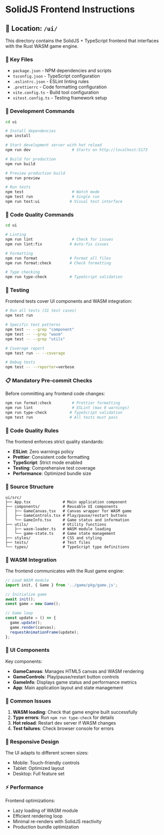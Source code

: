 # SolidJS Frontend Instructions

## 📍 Location: `/ui/`

This directory contains the SolidJS + TypeScript frontend that interfaces with the Rust WASM game engine.

### 🔧 Key Files
- `package.json` - NPM dependencies and scripts
- `tsconfig.json` - TypeScript configuration
- `.eslintrc.json` - ESLint linting rules
- `.prettierrc` - Code formatting configuration
- `vite.config.ts` - Build tool configuration
- `vitest.config.ts` - Testing framework setup

### 🚀 Development Commands

```bash
cd ui

# Install dependencies
npm install

# Start development server with hot reload
npm run dev                  # Starts on http://localhost:5173

# Build for production
npm run build

# Preview production build
npm run preview

# Run tests
npm test                     # Watch mode
npm test run                 # Single run
npm run test:ui             # Visual test interface
```

### 🧹 Code Quality Commands

```bash
cd ui

# Linting
npm run lint                 # Check for issues
npm run lint:fix            # Auto-fix issues

# Formatting
npm run format              # Format all files
npm run format:check        # Check formatting

# Type checking
npm run type-check          # TypeScript validation
```

### 🧪 Testing

Frontend tests cover UI components and WASM integration:

```bash
# Run all tests (31 test cases)
npm test run

# Specific test patterns
npm test -- --grep "component"
npm test -- --grep "wasm"
npm test -- --grep "utils"

# Coverage report
npm test run -- --coverage

# Debug tests
npm test -- --reporter=verbose
```

### 📋 Mandatory Pre-commit Checks

Before committing any frontend code changes:

```bash
npm run format:check         # Prettier formatting
npm run lint                 # ESLint (max 0 warnings)
npm run type-check          # TypeScript validation
npm test run                # All tests must pass
```

### 🎯 Code Quality Rules

The frontend enforces strict quality standards:

- **ESLint**: Zero warnings policy
- **Prettier**: Consistent code formatting
- **TypeScript**: Strict mode enabled
- **Testing**: Comprehensive test coverage
- **Performance**: Optimized bundle size

### 📁 Source Structure

```
ui/src/
├── App.tsx              # Main application component
├── components/          # Reusable UI components
│   ├── GameCanvas.tsx   # Canvas wrapper for WASM game
│   ├── GameControls.tsx # Play/pause/restart buttons
│   └── GameInfo.tsx     # Game status and information
├── utils/               # Utility functions
│   ├── wasm-loader.ts   # WASM module loading
│   └── game-state.ts    # Game state management
├── styles/              # CSS and styling
├── tests/               # Test files
└── types/               # TypeScript type definitions
```

### 🔗 WASM Integration

The frontend communicates with the Rust game engine:

```typescript
// Load WASM module
import init, { Game } from '../game/pkg/game.js';

// Initialize game
await init();
const game = new Game();

// Game loop
const update = () => {
  game.update();
  game.render(canvas);
  requestAnimationFrame(update);
};
```

### 🎨 UI Components

Key components:

- **GameCanvas**: Manages HTML5 canvas and WASM rendering
- **GameControls**: Play/pause/restart button controls
- **GameInfo**: Displays game status and performance metrics
- **App**: Main application layout and state management

### 🐛 Common Issues

1. **WASM loading**: Check that game engine built successfully
2. **Type errors**: Run `npm run type-check` for details
3. **Hot reload**: Restart dev server if WASM changes
4. **Test failures**: Check browser console for errors

### 📱 Responsive Design

The UI adapts to different screen sizes:
- Mobile: Touch-friendly controls
- Tablet: Optimized layout
- Desktop: Full feature set

### ⚡ Performance

Frontend optimizations:
- Lazy loading of WASM module
- Efficient rendering loop
- Minimal re-renders with SolidJS reactivity
- Production bundle optimization